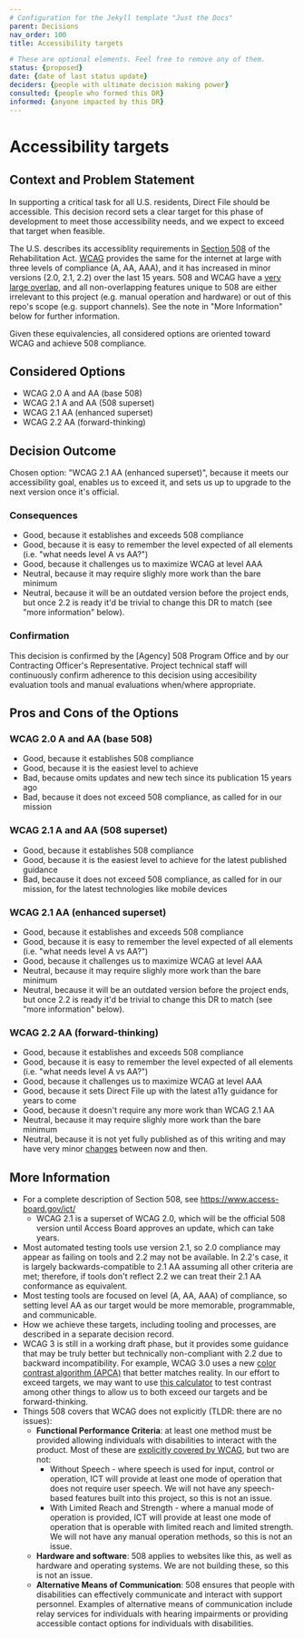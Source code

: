```yaml
---
# Configuration for the Jekyll template "Just the Docs"
parent: Decisions
nav_order: 100
title: Accessibility targets

# These are optional elements. Feel free to remove any of them.
status: {proposed}
date: {date of last status update}
deciders: {people with ultimate decision making power}
consulted: {people who formed this DR}
informed: {anyone impacted by this DR}
---
```

<!-- we need to disable MD025, because we use the different heading "ADR Template" in the homepage (see above) than it is foreseen in the template -->
<!-- markdownlint-disable-next-line MD025 -->
# Accessibility targets

## Context and Problem Statement

In supporting a critical task for all U.S. residents, Direct File should be accessible. This decision record sets a clear target for this phase of development to meet those accessibility needs, and we expect to exceed that target when feasible.

The U.S. describes its accessiblity requirements in [Section 508](https://www.section508.gov/) of the Rehabilitation Act. [WCAG](https://www.w3.org/WAI/standards-guidelines/wcag/) provides the same for the internet at large with three levels of compliance (A, AA, AAA), and it has increased in minor versions (2.0, 2.1, 2.2) over the last 15 years. 508 and WCAG have a [very large overlap](https://www.access-board.gov/ict/#E207.2), and all non-overlapping features unique to 508 are either irrelevant to this project (e.g. manual operation and hardware) or out of this repo's scope (e.g. support channels). See the note in "More Information" below for further information.

Given these equivalencies, all considered options are oriented toward WCAG and achieve 508 compliance.

## Considered Options

* WCAG 2.0 A and AA (base 508)
* WCAG 2.1 A and AA (508 superset)
* WCAG 2.1 AA (enhanced superset)
* WCAG 2.2 AA (forward-thinking)

## Decision Outcome

Chosen option: "WCAG 2.1 AA (enhanced superset)", because it meets our accessibility goal, enables us to exceed it, and sets us up to upgrade to the next version once it's official.

### Consequences

* Good, because it establishes and exceeds 508 compliance
* Good, because it is easy to remember the level expected of all elements (i.e. "what needs level A vs AA?")
* Good, because it challenges us to maximize WCAG at level AAA
* Neutral, because it may require slighly more work than the bare minimum
* Neutral, because it will be an outdated version before the project ends, but once 2.2 is ready it'd be trivial to change this DR to match (see "more information" below).

### Confirmation

This decision is confirmed by the [Agency] 508 Program Office and by our Contracting Officer's Representative. Project technical staff will continuously confirm adherence to this decision using accesibility evaluation tools and manual evaluations when/where appropriate.

## Pros and Cons of the Options

### WCAG 2.0 A and AA (base 508)

* Good, because it establishes 508 compliance
* Good, because it is the easiest level to achieve
* Bad, because omits updates and new tech since its publication 15 years ago
* Bad, because it does not exceed 508 compliance, as called for in our mission

### WCAG 2.1 A and AA (508 superset)

* Good, because it establishes 508 compliance
* Good, because it is the easiest level to achieve for the latest published guidance
* Bad, because it does not exceed 508 compliance, as called for in our mission, for the latest technologies like mobile devices

### WCAG 2.1 AA (enhanced superset)

* Good, because it establishes and exceeds 508 compliance
* Good, because it is easy to remember the level expected of all elements (i.e. "what needs level A vs AA?")
* Good, because it challenges us to maximize WCAG at level AAA
* Neutral, because it may require slighly more work than the bare minimum
* Neutral, because it will be an outdated version before the project ends, but once 2.2 is ready it'd be trivial to change this DR to match (see "more information" below).

### WCAG 2.2 AA (forward-thinking)

* Good, because it establishes and exceeds 508 compliance
* Good, because it is easy to remember the level expected of all elements (i.e. "what needs level A vs AA?")
* Good, because it challenges us to maximize WCAG at level AAA
* Good, because it sets Direct File up with the latest a11y guidance for years to come
* Good, because it doesn't require any more work than WCAG 2.1 AA
* Neutral, because it may require slighly more work than the bare minimum
* Neutral, because it is not yet fully published as of this writing and may have very minor [changes](https://www.w3.org/WAI/standards-guidelines/wcag/new-in-22/#changes-to-the-22-draft) between now and then.

## More Information

* For a complete description of Section 508, see https://www.access-board.gov/ict/
  * WCAG 2.1 is a superset of WCAG 2.0, which will be the official 508 version until Access Board approves an update, which can take years.
* Most automated testing tools use version 2.1, so 2.0 compliance may appear as failing on tools and 2.2 may not be available. In 2.2's case, it is largely backwards-compatible to 2.1 AA assuming all other criteria are met; therefore, if tools don't reflect 2.2 we can treat their 2.1 AA conformance as equivalent.
* Most testing tools are focused on level (A, AA, AAA) of compliance, so setting level AA as our target would be more memorable, programmable, and communicable.
* How we achieve these targets, including tooling and processes, are described in a separate decision record.
* WCAG 3 is still in a working draft phase, but it provides some guidance that may be truly better but technically non-compliant with 2.2 due to backward incompatibility. For example, WCAG 3.0 uses a new [color contrast algorithm (APCA)](https://github.com/Myndex/SAPC-APCA/blob/master/documentation/WhyAPCA.md#why-the-new-contrast-method-apca/) that better matches reality. In our effort to exceed targets, we may want to use [this calculator](http://www.myndex.com/APCA/) to test contrast among other things to allow us to both exceed our targets and be forward-thinking.
* Things 508 covers that WCAG does not explicitly (TLDR: there are no issues):
  * **Functional Performance Criteria**: at least one method must be provided allowing individuals with disabilities to interact with the product. Most of these are [explicitly covered by WCAG](https://www.section508.gov/content/mapping-wcag-to-fpc/), but two are not:
    * Without Speech - where speech is used for input, control or operation, ICT will provide at least one mode of operation that does not require user speech. We will not have any speech-based features built into this project, so this is not an issue.
    * With Limited Reach and Strength - where a manual mode of operation is provided, ICT will provide at least one mode of operation that is operable with limited reach and limited strength. We will not have any manual operation methods, so this is not an issue.
  * **Hardware and software**: 508 applies to websites like this, as well as hardware and operating systems. We are not building these, so this is not an issue.
  * **Alternative Means of Communication**: 508 ensures that people with disabilities can effectively communicate and interact with support personnel. Examples of alternative means of communication include relay services for individuals with hearing impairments or providing accessible contact options for individuals with disabilities.
